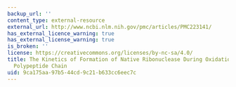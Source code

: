 ```yaml
---
backup_url: ''
content_type: external-resource
external_url: http://www.ncbi.nlm.nih.gov/pmc/articles/PMC223141/
has_external_licence_warning: true
has_external_license_warning: true
is_broken: ''
license: https://creativecommons.org/licenses/by-nc-sa/4.0/
title: The Kinetics of Formation of Native Ribonuclease During Oxidation of the Reduced
  Polypeptide Chain
uid: 9ca175aa-97b5-44cd-9c21-b633cc6eec7c
---
```

